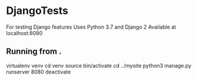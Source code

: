 # DjangoTests
For testing Django features
Uses Python 3.7 and Django 2
Available at localhost:8080

## Running from .
virtualenv venv
cd venv
source bin/activate
cd ../mysite
python3 manage.py runserver 8080
deactivate